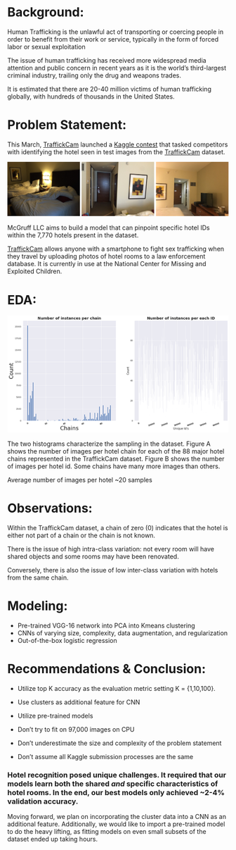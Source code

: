 # Background:
Human Trafficking is the unlawful act of transporting or coercing people in order to benefit from their work or service, typically in the form of forced labor or sexual exploitation


The issue of human trafficking has received more widespread media attention and public concern in recent years as it is the world’s third-largest criminal industry, trailing only the drug and weapons trades.


It is estimated that there are 20-40 million victims of human trafficking globally, with hundreds of thousands in the United States. 


# Problem Statement:
This March, [TraffickCam](https://www.exchangeinitiative.com/traffickcam/) launched a [Kaggle contest](https://www.kaggle.com/c/hotel-id-2021-fgvc8/overview) that tasked competitors with identifying the hotel seen in test images from the [TraffickCam](https://www.exchangeinitiative.com/traffickcam/) dataset.

<img src='./media/example_traffickcam_images.png'>


McGruff LLC aims to build a model that can pinpoint specific hotel IDs within the 7,770 hotels present in the dataset.


[TraffickCam](https://www.exchangeinitiative.com/traffickcam/) allows anyone with a smartphone to fight sex trafficking when they travel by uploading photos of hotel rooms to a law enforcement database. It is currently in use at the National Center for Missing and Exploited Children.







# EDA:


<img src='./media/eda_hist_1.png'>

  

The two histograms characterize the sampling in the dataset. Figure A shows the number of images per hotel chain for each of the 88 major hotel chains
represented in the TraffickCam dataset. Figure B shows the number of images per hotel id. Some chains have many more images than others.


Average number of images per hotel ~20 samples


# Observations:
Within the TraffickCam dataset, a chain of zero (0) indicates that the hotel is either not part of a chain or the chain is not known.


There is the issue of high intra-class variation: not every room will have shared objects and some rooms may have been renovated.


Conversely, there is also the issue of low inter-class variation with hotels from the same chain.



# Modeling:

- Pre-trained VGG-16 network into PCA into Kmeans clustering
- CNNs of varying size, complexity, data augmentation, and regularization
- Out-of-the-box logistic regression

# Recommendations & Conclusion:


- Utilize top K accuracy as the evaluation metric setting K = {1,10,100}.
- Use clusters as additional feature for CNN
- Utilize pre-trained models

- Don’t try to fit on 97,000 images on CPU
- Don’t underestimate the size and complexity of the problem statement
- Don’t assume all Kaggle submission processes are the same


### Hotel recognition posed unique challenges. It required that our models learn both the shared ***and*** specific characteristics of hotel rooms. In the end, our best models only achieved ~2-4% validation accuracy. 

Moving forward, we plan on incorporating the cluster data into a CNN as an additional feature. 
Additionally, we would like to import a pre-trained model to do the heavy lifting, as fitting models on even small subsets of the dataset ended up taking hours.
